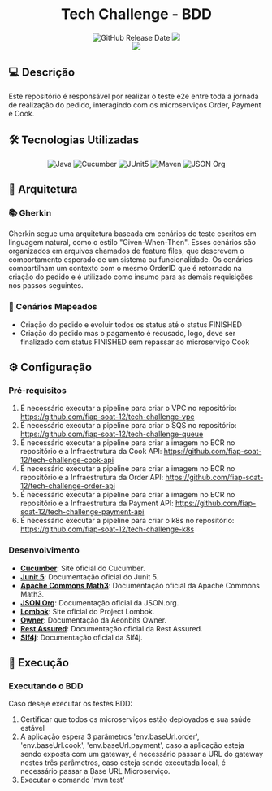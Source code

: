<div align="center">

# Tech Challenge - BDD

![GitHub Release Date](https://img.shields.io/badge/Release%20Date-Fevereiro%202025-yellowgreen)
![](https://img.shields.io/badge/Status-Em%20Desenvolvimento-yellowgreen)
<br>
![](https://img.shields.io/badge/Version-%20v2.0.0-brightgreen)
</div>

## 💻 Descrição

Este repositório é responsável por realizar o teste e2e entre toda a jornada de realização do pedido, interagindo com os microserviços Order, Payment e Cook.

## 🛠 Tecnologias Utilizadas

<div align="center">

![Java](https://img.shields.io/badge/java_21-%23ED8B00.svg?style=for-the-badge&logo=openjdk&logoColor=white)
![Cucumber](https://img.shields.io/badge/Cucumber-43B02A?style=for-the-badge&logo=cucumber&logoColor=white)
![JUnit5](https://img.shields.io/badge/JUnit5-25A162.svg?style=for-the-badge&logo=JUnit5&logoColor=white)
![Maven](https://img.shields.io/badge/Apache%20Maven-C71A36.svg?style=for-the-badge&logo=Apache-Maven&logoColor=white)
![JSON Org](https://img.shields.io/badge/JSON%20Org-000000.svg?style=for-the-badge&logo=JSON&logoColor=white)

</div>

## 📝 Arquitetura

### 📚 Gherkin

Gherkin segue uma arquitetura baseada em cenários de teste escritos em linguagem natural, como o estilo "Given-When-Then". 
Esses cenários são organizados em arquivos chamados de feature files, que descrevem o comportamento esperado de um sistema ou funcionalidade.
Os cenários compartilham um contexto com o mesmo OrderID que é retornado na criação do pedido e é utilizado como insumo para as demais requisições nos passos seguintes.

### 🧪 Cenários Mapeados
- Criação do pedido e evoluir todos os status até o status FINISHED
- Criação do pedido mas o pagamento é recusado, logo, deve ser finalizado com status FINISHED sem repassar ao microserviço Cook

## ⚙️ Configuração

### Pré-requisitos

1. É necessário executar a pipeline para criar o VPC no repositório: https://github.com/fiap-soat-12/tech-challenge-vpc
2. É necessário executar a pipeline para criar o SQS no repositório: https://github.com/fiap-soat-12/tech-challenge-queue
3. É necessário executar a pipeline para criar a imagem no ECR no repositório e a Infraestrutura da Cook API: https://github.com/fiap-soat-12/tech-challenge-cook-api
4. É necessário executar a pipeline para criar a imagem no ECR no repositório e a Infraestrutura da Order API: https://github.com/fiap-soat-12/tech-challenge-order-api
5. É necessário executar a pipeline para criar a imagem no ECR no repositório e a Infraestrutura da Payment API: https://github.com/fiap-soat-12/tech-challenge-payment-api
6. É necessário executar a pipeline para criar o k8s no repositório: https://github.com/fiap-soat-12/tech-challenge-k8s

### Desenvolvimento

- **[Cucumber](https://cucumber.io/)**: Site oficial do Cucumber.
- **[Junit 5](https://junit.org/junit5/)**: Documentação oficial do Junit 5.
- **[Apache Commons Math3](https://commons.apache.org/proper/commons-math/)**: Documentação oficial da Apache Commons Math3.
- **[JSON Org](https://www.json.org/json-en.html)**: Documentação oficial da JSON.org.
- **[Lombok](https://projectlombok.org/)**: Site oficial do Project Lombok.
- **[Owner](https://javadoc.io/static/org.aeonbits.owner/owner/1.0.5/index-all.html)**: Documentação da Aeonbits Owner.
- **[Rest Assured](https://rest-assured.io/)**: Documentação oficial da Rest Assured.
- **[Slf4j](https://www.slf4j.org/)**: Documentação oficial da Slf4j.

## 🚀 Execução

### Executando o BDD

  Caso deseje executar os testes BDD:

  1. Certificar que todos os microserviços estão deployados e sua saúde estável
  2. A aplicação espera 3 parâmetros 'env.baseUrl.order', 'env.baseUrl.cook', 'env.baseUrl.payment', caso a aplicação esteja sendo exposta com um gateway, é necessário passar a URL do gateway nestes três parâmetros, caso esteja sendo executada local, é necessário passar a Base URL Microserviço.
  3. Executar o comando 'mvn test'

